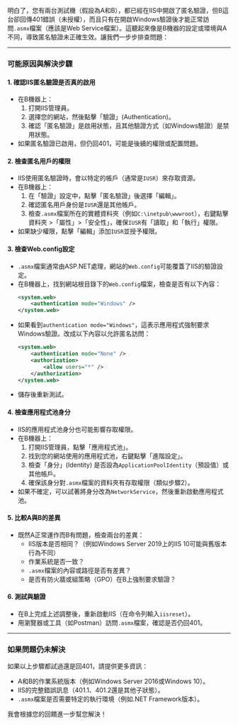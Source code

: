 明白了，您有兩台測試機（假設為A和B），都已經在IIS中開啟了匿名驗證，但B這台卻回傳401錯誤（未授權），而且只有在開啟Windows驗證後才能正常訪問`.asmx`檔案（應該是Web Service檔案）。這聽起來像是B機器的設定或環境與A不同，導致匿名驗證未正確生效。讓我們一步步排查問題：

---

### 可能原因與解決步驟

#### 1. 確認IIS匿名驗證是否真的啟用
- 在B機器上：
  1. 打開IIS管理員。
  2. 選擇您的網站，然後點擊「驗證」(Authentication)。
  3. 確認「匿名驗證」是啟用狀態，且其他驗證方式（如Windows驗證）是禁用狀態。
- 如果匿名驗證已啟用，但仍回401，可能是後續的權限或配置問題。

#### 2. 檢查匿名用戶的權限
- IIS使用匿名驗證時，會以特定的帳戶（通常是`IUSR`）來存取資源。
- 在B機器上：
  1. 在「驗證」設定中，點擊「匿名驗證」後選擇「編輯」。
  2. 確認匿名用戶身份是`IUSR`還是其他帳戶。
  3. 檢查`.asmx`檔案所在的實體資料夾（例如`C:\inetpub\wwwroot`），右鍵點擊資料夾 >「屬性」>「安全性」，確保`IUSR`有「讀取」和「執行」權限。
- 如果缺少權限，點擊「編輯」添加`IUSR`並授予權限。

#### 3. 檢查Web.config設定
- `.asmx`檔案通常由ASP.NET處理，網站的`Web.config`可能覆蓋了IIS的驗證設定。
- 在B機器上，找到網站根目錄下的`Web.config`檔案，檢查是否有以下內容：
  ```xml
  <system.web>
      <authentication mode="Windows" />
  </system.web>
  ```
- 如果看到`authentication mode="Windows"`，這表示應用程式強制要求Windows驗證。改成以下內容以允許匿名訪問：
  ```xml
  <system.web>
      <authentication mode="None" />
      <authorization>
          <allow users="*" />
      </authorization>
  </system.web>
  ```
- 儲存後重新測試。

#### 4. 檢查應用程式池身分
- IIS的應用程式池身分也可能影響存取權限。
- 在B機器上：
  1. 打開IIS管理員，點擊「應用程式池」。
  2. 找到您的網站使用的應用程式池，右鍵點擊「進階設定」。
  3. 檢查「身分」(Identity) 是否設為`ApplicationPoolIdentity`（預設值）或其他帳戶。
  4. 確保該身分對`.asmx`檔案的資料夾有存取權限（類似步驟2）。
- 如果不確定，可以試著將身分改為`NetworkService`，然後重新啟動應用程式池。

#### 5. 比較A與B的差異
- 既然A正常運作而B有問題，檢查兩台的差異：
  - IIS版本是否相同？（例如Windows Server 2019上的IIS 10可能與舊版本行為不同）
  - 作業系統是否一致？
  - `.asmx`檔案的內容或路徑是否有差異？
  - 是否有防火牆或組策略（GPO）在B上強制要求驗證？

#### 6. 測試與驗證
- 在B上完成上述調整後，重新啟動IIS（在命令列輸入`iisreset`）。
- 用瀏覽器或工具（如Postman）訪問`.asmx`檔案，確認是否仍回401。

---

### 如果問題仍未解決
如果以上步驟都試過還是回401，請提供更多資訊：
- A和B的作業系統版本（例如Windows Server 2016或Windows 10）。
- IIS的完整錯誤訊息（401.1、401.2還是其他子狀態）。
- `.asmx`檔案是否需要特定的執行環境（例如.NET Framework版本）。

我會根據您的回饋進一步幫您解決！